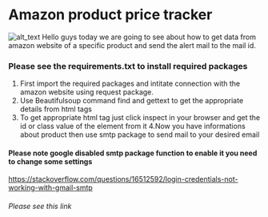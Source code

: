 # Amazon product price tracker 
![alt_text](https://m.media-amazon.com/images/G/31/social_share/amazon_logo._CB633266945_.png)
Hello guys today we are going to see about how to get data from amazon website of a specific product and send the alert mail to the mail id.

### Please see the requirements.txt to install required packages

1. First import the required packages and intitate connection with the amazon website using request package.
2. Use Beautifulsoup command find and gettext to get the appropriate details from html tags 
3. To get appropriate html tag just click inspect in your browser and get the id or class value of the element from it
4.Now you have informations about product then use smtp package to send mail to your desired email
#### Please note google disabled smtp package function to enable it you need to change some settings
 https://stackoverflow.com/questions/16512592/login-credentials-not-working-with-gmail-smtp
 ###### Please see this link
